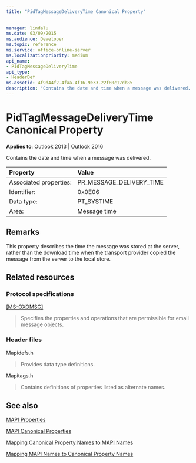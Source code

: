 ```yaml
---
title: "PidTagMessageDeliveryTime Canonical Property"
 
 
manager: lindalu
ms.date: 03/09/2015
ms.audience: Developer
ms.topic: reference
ms.service: office-online-server
ms.localizationpriority: medium
api_name:
- PidTagMessageDeliveryTime
api_type:
- HeaderDef
ms.assetid: 4f9d44f2-4faa-4f16-9e33-22f80c17db85
description: "Contains the date and time when a message was delivered. This property describes the time the message was stored at the server."
---
```


# PidTagMessageDeliveryTime Canonical Property

  
  
**Applies to**: Outlook 2013 | Outlook 2016 
  
Contains the date and time when a message was delivered. 
  
|Property |Value |
|:-----|:-----|
|Associated properties:  <br/> |PR_MESSAGE_DELIVERY_TIME  <br/> |
|Identifier:  <br/> |0x0E06  <br/> |
|Data type:  <br/> |PT_SYSTIME  <br/> |
|Area:  <br/> |Message time  <br/> |
   
## Remarks

This property describes the time the message was stored at the server, rather than the download time when the transport provider copied the message from the server to the local store.
  
## Related resources

### Protocol specifications

[[MS-OXOMSG]](https://msdn.microsoft.com/library/daa9120f-f325-4afb-a738-28f91049ab3c%28Office.15%29.aspx)
  
> Specifies the properties and operations that are permissible for email message objects.
    
### Header files

Mapidefs.h
  
> Provides data type definitions.
    
Mapitags.h
  
> Contains definitions of properties listed as alternate names.
    
## See also



[MAPI Properties](mapi-properties.md)
  
[MAPI Canonical Properties](mapi-canonical-properties.md)
  
[Mapping Canonical Property Names to MAPI Names](mapping-canonical-property-names-to-mapi-names.md)
  
[Mapping MAPI Names to Canonical Property Names](mapping-mapi-names-to-canonical-property-names.md)

